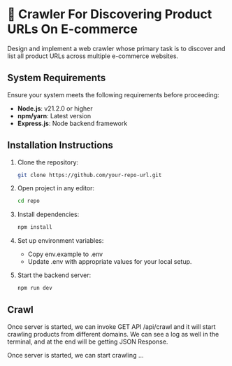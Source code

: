 # 🚀 Crawler For Discovering Product URLs On E-commerce

Design and implement a web crawler whose primary task is to discover and list all product URLs across multiple e-commerce websites.

## System Requirements
Ensure your system meets the following requirements before proceeding:

- **Node.js**: v21.2.0 or higher
- **npm/yarn**: Latest version
- **Express.js**: Node backend framework

## Installation Instructions
1. Clone the repository:
   ```bash
   git clone https://github.com/your-repo-url.git

2. Open project in any editor:
    ```bash
    cd repo

3. Install dependencies:
   ```bash
   npm install

4. Set up environment variables:
    - Copy env.example to .env
    - Update .env with appropriate values for your local setup.

5. Start the backend server:
    ```bash
   npm run dev

## Crawl
Once server is started, we can invoke GET API /api/crawl and it will start crawling products from different domains. We can see a log as well in the terminal, and at the end will be getting JSON Response.

Once server is started, we can start crawling ...